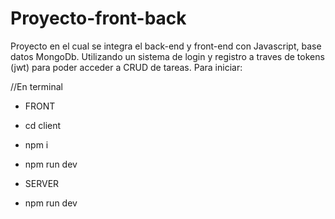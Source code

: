 # Proyecto-front-back
Proyecto en el cual se integra el back-end y front-end con Javascript, base datos MongoDb. Utilizando un sistema de login y registro a traves de tokens (jwt) para poder acceder a CRUD de tareas. 
Para iniciar:

//En terminal 
- FRONT
  
- cd client
- npm i
  
- npm run dev


-  SERVER
-  npm run dev


